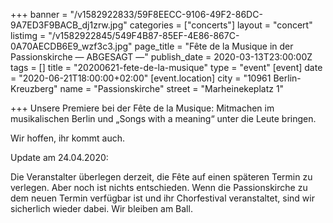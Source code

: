 +++
banner = "/v1582922833/59F8EECC-9106-49F2-86DC-9A7ED3F9BACB_dj1zrw.jpg"
categories = ["concerts"]
layout = "concert"
listimg = "/v1582922845/549F4B87-85EF-4E86-867C-0A70AECDB6E9_wzf3c3.jpg"
page_title = "Fête de la Musique in der Passionskirche — ABGESAGT —"
publish_date = 2020-03-13T23:00:00Z
tags = []
title = "20200621-fete-de-la-musique"
type = "event"
[event]
date = "2020-06-21T18:00:00+02:00"
[event.location]
city = "10961 Berlin-Kreuzberg"
name = "Passionskirche"
street = "Marheinekeplatz 1"

+++
Unsere Premiere bei der Fête de la Musique: Mitmachen im musikalischen Berlin und „Songs with a meaning“ unter die Leute bringen.

Wir hoffen, ihr kommt auch.

Update am 24.04.2020:

Die Veranstalter überlegen derzeit, die Fête auf einen späteren Termin zu verlegen. Aber noch ist nichts entschieden. Wenn die Passionskirche zu dem neuen Termin verfügbar ist und ihr Chorfestival veranstaltet, sind wir sicherlich wieder dabei. Wir bleiben am Ball.